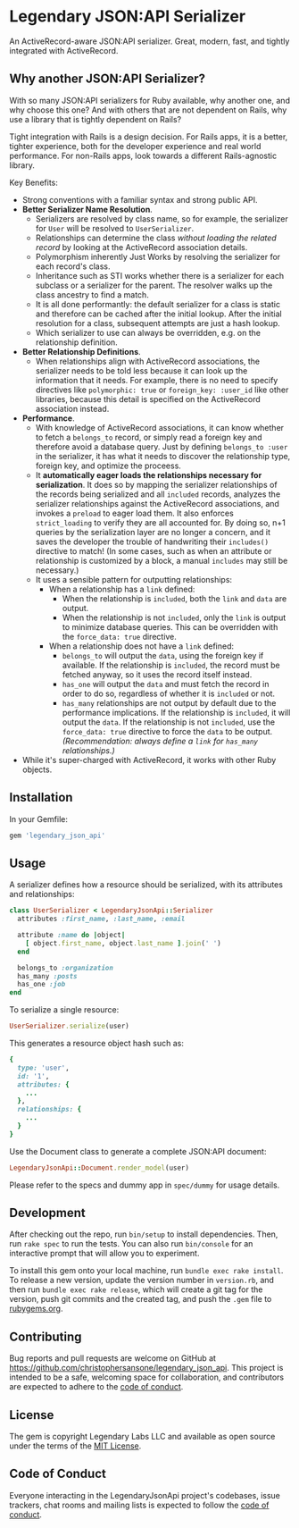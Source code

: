 # Legendary JSON:API Serializer

An ActiveRecord-aware JSON:API serializer.  Great, modern, fast, and tightly integrated with ActiveRecord.

## Why another JSON:API Serializer?

With so many JSON:API serializers for Ruby available, why another one, and why choose this one?  And with others that are not dependent on Rails, why use a library that is tightly dependent on Rails?

Tight integration with Rails is a design decision.  For Rails apps, it is a better, tighter experience, both for the developer experience and real world performance.  For non-Rails apps, look towards a different Rails-agnostic library.

Key Benefits:

* Strong conventions with a familiar syntax and strong public API.
* **Better Serializer Name Resolution**.
  * Serializers are resolved by class name, so for example, the serializer for `User` will be resolved to `UserSerializer`.
  * Relationships can determine the class _without loading the related record_ by looking at the ActiveRecord association details.
  * Polymorphism inherently Just Works by resolving the serializer for each record's class.
  * Inheritance such as STI works whether there is a serializer for each subclass or a serializer for the parent.  The resolver walks up the class ancestry to find a match.
  * It is all done performantly: the default serializer for a class is static and therefore can be cached after the initial lookup.  After the initial resolution for a class, subsequent attempts are just a hash lookup.
  * Which serializer to use can always be overridden, e.g. on the relationship definition.
* **Better Relationship Definitions**.
  * When relationships align with ActiveRecord associations, the serializer needs to be told less because it can look up the information that it needs.  For example, there is no need to specify directives like `polymorphic: true` or `foreign_key: :user_id` like other libraries, because this detail is specified on the ActiveRecord association instead.
* **Performance**.
  * With knowledge of ActiveRecord associations, it can know whether to fetch a `belongs_to` record, or simply read a foreign key and therefore avoid a database query.  Just by defining `belongs_to :user` in the serializer, it has what it needs to discover the relationship type, foreign key, and optimize the proceess.
  * It **automatically eager loads the relationships necessary for serialization**.  It does so by mapping the serializer relationships of the records being serialized and all `included` records, analyzes the serializer relationships against the ActiveRecord associations, and invokes a `preload` to eager load them.  It also enforces `strict_loading` to verify they are all accounted for.  By doing so, n+1 queries by the serialization layer are no longer a concern, and it saves the developer the trouble of handwriting their
  `includes()` directive to match!  (In some cases, such as when an attribute or relationship is customized by a block, a manual `includes` may still be necessary.)
  * It uses a sensible pattern for outputting relationships:
    * When a relationship has a `link` defined:
      * When the relationship is `included`, both the `link` and `data` are output.
      * When the relationship is not `included`, only the `link` is output to minimize database queries.  This can be overridden with the `force_data: true` directive.
    * When a relationship does not have a `link` defined:
      * `belongs_to` will output the `data`, using the foreign key if available.  If the relationship is `included`, the record must be fetched anyway, so it uses the record itself instead.
      * `has_one` will output the `data` and must fetch the record in order to do so, regardless of whether it is `included` or not.
      * `has_many` relationships are not output by default due to the performance implications.  If the relationship is `included`, it will output the `data`.  If the relationship is not `included`, use the `force_data: true` directive to force the `data` to be output.  _(Recommendation: always define a `link` for `has_many` relationships.)_
* While it's super-charged with ActiveRecord, it works with other Ruby objects.

## Installation

In your Gemfile:

```bash
gem 'legendary_json_api'
```

## Usage

A serializer defines how a resource should be serialized, with its attributes and relationships:

```ruby
class UserSerializer < LegendaryJsonApi::Serializer
  attributes :first_name, :last_name, :email

  attribute :name do |object|
    [ object.first_name, object.last_name ].join(' ')
  end

  belongs_to :organization
  has_many :posts
  has_one :job
end
```

To serialize a single resource:

```ruby
UserSerializer.serialize(user)
```

This generates a resource object hash such as:

```ruby
{
  type: 'user',
  id: '1',
  attributes: {
    ...
  },
  relationships: {
    ...
  }
}
```

Use the Document class to generate a complete JSON:API document:

```ruby
LegendaryJsonApi::Document.render_model(user)
```

Please refer to the specs and dummy app in `spec/dummy` for usage details.

## Development

After checking out the repo, run `bin/setup` to install dependencies. Then, run `rake spec` to run the tests. You can also run `bin/console` for an interactive prompt that will allow you to experiment.

To install this gem onto your local machine, run `bundle exec rake install`. To release a new version, update the version number in `version.rb`, and then run `bundle exec rake release`, which will create a git tag for the version, push git commits and the created tag, and push the `.gem` file to [rubygems.org](https://rubygems.org).

## Contributing

Bug reports and pull requests are welcome on GitHub at https://github.com/christophersansone/legendary_json_api. This project is intended to be a safe, welcoming space for collaboration, and contributors are expected to adhere to the [code of conduct](https://github.com/christophersansone/legendary_json_api/blob/master/CODE_OF_CONDUCT.md).

## License

The gem is copyright Legendary Labs LLC and available as open source under the terms of the [MIT License](https://opensource.org/licenses/MIT).

## Code of Conduct

Everyone interacting in the LegendaryJsonApi project's codebases, issue trackers, chat rooms and mailing lists is expected to follow the [code of conduct](https://github.com/christophersansone/legendary_json_api/blob/master/CODE_OF_CONDUCT.md).

